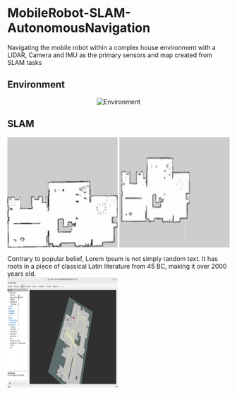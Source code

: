 # MobileRobot-SLAM-AutonomousNavigation

Navigating the mobile robot within a complex house environment with a LIDAR, Camera and IMU as the primary sensors and map created from SLAM tasks

## Environment
<p align="center"> <img src="https://github.com/AkshayLaddha943/MobileRobot-SLAM-AutonomousNavigation/assets/62604049/7563525e-3ff4-476a-b324-48ed0f4f58e2" height="500" width=800" alt="Environment">
<br/>

## SLAM

<p align="center">
    <img src="https://github.com/AkshayLaddha943/MobileRobot-SLAM-AutonomousNavigation/blob/main/images/slam_toolbox.jpg" height="250" width="250" alt="slam_toolbox">
    <img src="https://github.com/AkshayLaddha943/MobileRobot-SLAM-AutonomousNavigation/blob/main/images/gmapping.jpg" height="250" width="250" alt="gmapping"><figcaption>Contrary to popular belief, Lorem Ipsum is not simply random text. It has roots in a piece of classical Latin literature from 45 BC, making it over 2000 years old.</figcaption>
    <img src="https://github.com/AkshayLaddha943/MobileRobot-SLAM-AutonomousNavigation/blob/main/images/rtabmap.png" height="250" width="250" alt="rtabmap">
</p>


